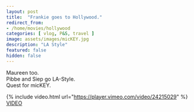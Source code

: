 ```yaml
---
layout: post
title:  "Frankie goes to Hollywood."
redirect_from: 
- /home/movies/hollywood
categories: [ vlog, P&S, travel ]
image: assets/images/micKEY.jpg
description: "LA Style"
featured: false
hidden: false
---
```

Maureen too.  
Pibbe and Siep go LA-Style.  
Quest for micKEY.  

{% include video.html url="https://player.vimeo.com/video/24215029" %}
[VIDEO](https://vimeo.com/24215029)